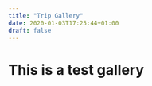 ```yaml
---
title: "Trip Gallery"
date: 2020-01-03T17:25:44+01:00
draft: false
---
```


# This is a test gallery

